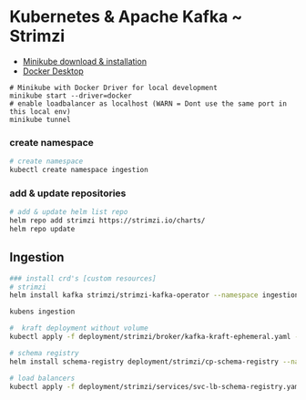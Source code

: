 # Kubernetes & Apache Kafka ~ Strimzi

* [Minikube download & installation](https://minikube.sigs.k8s.io/docs/start/?arch=%2Fmacos%2Farm64%2Fstable%2Fbinary+download)
* [Docker Desktop](https://www.docker.com/products/docker-desktop/)

```shell
# Minikube with Docker Driver for local development 
minikube start --driver=docker
# enable loadbalancer as localhost (WARN = Dont use the same port in this local env)
minikube tunnel
```

### create namespace
```sh
# create namespace
kubectl create namespace ingestion
```
### add & update repositories
```sh
# add & update helm list repo
helm repo add strimzi https://strimzi.io/charts/
helm repo update
```

## Ingestion

```sh
### install crd's [custom resources]
# strimzi
helm install kafka strimzi/strimzi-kafka-operator --namespace ingestion --version 0.43.0
```

```sh
kubens ingestion

#  kraft deployment without volume
kubectl apply -f deployment/strimzi/broker/kafka-kraft-ephemeral.yaml -n ingestion

# schema registry
helm install schema-registry deployment/strimzi/cp-schema-registry --namespace ingestion

# load balancers
kubectl apply -f deployment/strimzi/services/svc-lb-schema-registry.yaml -n ingestion
```
